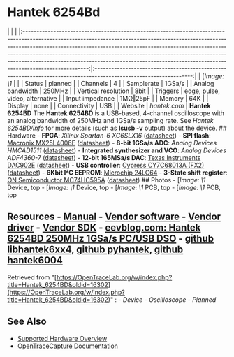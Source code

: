 # Hantek 6254Bd
| | | |:-----------------------------------------------------------------------------------------------------------------------------------------------------------------------------------------------------------------------------------------------------------------------------------------------------------------------------------------------------------------------------------------------------------------------------:|:-----------------------------------------------------------------------------------------------------------------:| | [*Image: \1* | | | Status | planned | | Channels | 4 | | Samplerate | 1GSa/s | | Analog bandwidth | 250MHz | | Vertical resolution | 8bit | | Triggers | edge, pulse, video, alternative | | Input impedance | 1MΩ‖25pF | | Memory | 64K | | Display | none | | Connectivity | USB | | Website | *hantek.com* | **Hantek 6254BD** The **Hantek 6254BD** is a USB-based, 4-channel oscilloscope with an analog bandwidth of 250MHz and 1GSa/s sampling rate. See *Hantek 6254BD/Info* for more details (such as **lsusb -v** output) about the device. ## Hardware \- **FPGA**: *Xilinix Spartan-6 XC6SLX16* ([datasheet](https://www.xilinx.com/support/documentation/data_sheets/ds160.pdf)) \- **SPI flash**: [Macronix MX25L4006E](http://www.macronix.com/en-us/products/NOR-Flash/Serial-NOR-Flash/Pages/spec.aspx?p=MX25L4006E) ([datasheet](http://www.macronix.com/Lists/Datasheet/Attachments/6705/MX25L4006E,%203V,%204Mb,%20v1.6.pdf)) \- **8-bit 1GSa/s ADC**: *Analog Devices HMCAD1511* ([datasheet](http://www.analog.com/media/en/technical-documentation/data-sheets/hmcad1511.pdf)) \- **Integrated synthesizer and VCO**: *Analog Devices ADF4360-7* ([datasheet](http://www.analog.com/media/en/technical-documentation/data-sheets/ADF4360-7.pdf)) \- **12-bit 165MSa/s DAC**: [Texas Instruments DAC902E](http://www.ti.com/product/DAC902) ([datasheet](http://www.ti.com/general/docs/lit/getliterature.tsp?genericPartNumber=dac902&fileType=pdf)) \- **USB controller**: [Cypress CY7C68013A (FX2)](http://www.cypress.com/products/ez-usb-fx2lp) ([datasheet](http://www.cypress.com/file/138911/download)) \- **6Kbit I²C EEPROM**: [Microchip 24LC64](https://www.microchip.com/wwwproducts/en/24LC64) \- **3-State shift register**: [ON Semiconductor MC74HC595A](http://www.onsemi.com/PowerSolutions/product.do?id=MC74HC595A) ([datasheet](http://www.onsemi.com/pub/Collateral/MC74HC595A-D.PDF)) ## Photos \-
[*Image: \1*
Device, top
\-
[*Image: \1*
Device, top
\-
[*Image: \1*
PCB, top
\-
[*Image: \1*
PCB, top
## Resources \- [Manual](http://www.hantek.com/down.aspx?url=http%3a%2f%2fwww.hantek.com%2fProduct%2fHantek6000BX%2fHT6004BX_Manual.pdf) \- [Vendor software](http://www.hantek.com/down.aspx?url=http%3a%2f%2fwww.hantek.com%2fProduct%2fHantek6000BX%2fHT6004BX_Software.zip) \- [Vendor driver](http://www.hantek.com/down.aspx?url=http%3a%2f%2fwww.hantek.com%2fProduct%2fHantek6000BX%2fHT6004BX_Driver.zip) \- [Vendor SDK](http://www.hantek.com/down.aspx?url=http%3a%2f%2fwww.hantek.com%2fProduct%2fHantek6000BX%2fHT6004BX_SDK.zip) \- [eevblog.com: Hantek 6254BD 250MHz 1GSa/s PC/USB DSO](http://www.eevblog.com/forum/testgear/hantek-6254bd-250mhz-1gsas-pcusb-dso/) \- [github libhantek6xx4](https://github.com/pvachon/libhantek6xx4), [github pyhantek](https://github.com/danielkucera/pyhantek), [github hantek6004](https://github.com/hackhantek/hantek6004)
Retrieved from "[https://OpenTraceLab.org/w/index.php?title=Hantek_6254BD&oldid=16302](https://OpenTraceLab.org/w/index.php?title=Hantek_6254BD&oldid=16302)"
: \- *Device* \- *Oscilloscope* \- *Planned*
## See Also
- [Supported Hardware Overview](../supported-hardware.md)
- [OpenTraceCapture Documentation](../../opentracecapture/overview.md)
